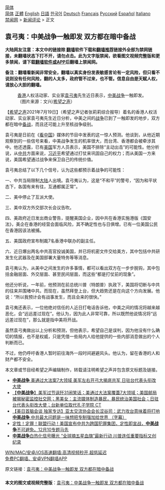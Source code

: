 <!-- 面包屑导航 --> <div class="breadcrumb"><!-- GTranslate: https://gtranslate.io/ -->  <div class="switcher notranslate">  <div class="selected">  <a href="#" onclick="return false;"> 简体</a>  </div>  <div class="option">  <a href="https://www.bannedbook.org" onclick="doGTranslate('zh-CN|zh-CN');jQuery('div.switcher div.selected a').html(jQuery(this).html());return false;" title="简体中文" class="nturl selected"> 简体</a>  <a href="https://www.bannedbook.org/zh-tw/" onclick="doGTranslate('zh-CN|zh-TW');jQuery('div.switcher div.selected a').html(jQuery(this).html());return false;" title="繁體中文" class="nturl"> 正體</a>  <a href="https://www.bannedbook.org/en/" onclick="doGTranslate('zh-CN|en');jQuery('div.switcher div.selected a').html(jQuery(this).html());return false;" title="English" class="nturl"> English</a>  <a href="https://www.bannedbook.org/ja/" onclick="doGTranslate('zh-CN|ja');jQuery('div.switcher div.selected a').html(jQuery(this).html());return false;" title="日本語" class="nturl"> 日語</a>  <a href="https://www.bannedbook.org/ko/" onclick="doGTranslate('zh-CN|ko');jQuery('div.switcher div.selected a').html(jQuery(this).html());return false;" title="한국어" class="nturl"> 한국어</a>  <a href="https://www.bannedbook.org/de/" onclick="doGTranslate('zh-CN|de');jQuery('div.switcher div.selected a').html(jQuery(this).html());return false;" title="Deutsch" class="nturl"> Deutsch</a>  <a href="https://www.bannedbook.org/fr/" onclick="doGTranslate('zh-CN|fr');jQuery('div.switcher div.selected a').html(jQuery(this).html());return false;" title="Français" class="nturl"> Français</a>  <a href="https://www.bannedbook.org/ru/" onclick="doGTranslate('zh-CN|ru');jQuery('div.switcher div.selected a').html(jQuery(this).html());return false;" title="Русский" class="nturl"> Русский</a>  <a href="https://www.bannedbook.org/es/" onclick="doGTranslate('zh-CN|es');jQuery('div.switcher div.selected a').html(jQuery(this).html());return false;" title="Español" class="nturl"> Español</a>  <a href="https://www.bannedbook.org/it/" onclick="doGTranslate('zh-CN|it');jQuery('div.switcher div.selected a').html(jQuery(this).html());return false;" title="Italiano" class="nturl"> Italiano</a>  </div>  </div>      <div class='breadcrumb-sub'><!-- Breadcrumb NavXT 6.3.0 --> <a href="https://www.bannedbook.org/" class="home">禁闻网</a> &gt; <a href="https://www.bannedbook.org/bnews/comments/" class="category">新闻评论</a> &gt; 正文</div></div><h2>袁弓夷：中美战争一触即发 双方都在暗中备战</h2> <p class="notice"><b>大陆网友注意：本文中的链接除 <a href="https://github.com/bannedbook/fanqiang" >翻墙</a>软件下载和<a href="https://github.com/killgcd/justmysocks/blob/master/README.md">翻墙推荐</a>链接外全部为禁网链接，未翻墙状态下打不开，请勿点击。此为文字版禁闻，欲看图文视频完整版和更多禁闻，请下载<a href="https://github.com/bannedbook/fanqiang">翻墙软件或APP</a>后翻墙上禁闻网。</p><p>备注：翻墙看新闻非常安全，翻墙以真实身份发表敏感言论有一定风险，但只看不说则没有任何风险，翻的人太多，政府管不过来，也不管。信息自由是天赋人权，请放心大胆的翻墙。</b></p>  <div class="entry"> <figure> <p><figcaption><a href="https://www.bannedbook.org/bnews/tag/%e9%a6%99%e6%b8%af/" class="st_tag internal_tag" rel="tag" title="标签 香港 下的日志">香港</a>人权活动家、实业家<a href="https://www.bannedbook.org/bnews/tag/%e8%a2%81%e5%bc%93%e5%a4%b7/" class="st_tag internal_tag" rel="tag" title="标签 袁弓夷 下的日志">袁弓夷</a>先生近日表示，<a href="https://www.bannedbook.org/bnews/tag/%e4%b8%ad%e7%be%8e%e6%88%98%e4%ba%89/" class="st_tag internal_tag" rel="tag" title="标签 中美战争 下的日志">中美战争</a>一触即发。（图片来源：文兴/<a href="https://www.bannedbook.org/bnews/tag/%e5%b8%8c%e6%9c%9b%e4%b9%8b%e5%a3%b0/" class="st_tag internal_tag" rel="tag" title="标签 希望之声 下的日志">希望之声</a>）</figcaption></figure> <p>【<span class='wp_keywordlink_affiliate'><a href="https://www.soundofhope.org" title="希望之声" target="_blank">希望之声</a></span>2021年7月19日】（希望之声记者张莉莉综合报导）着名的香港人权活动家、实业家袁弓夷先生近日分析，中美之间的<a href="https://www.bannedbook.org/bnews/tag/%E6%88%98%E4%BA%89/" class="st_tag internal_tag" rel="tag" title="标签 战争 下的日志">战争</a>已到了一触即发的地步，双方都在暗中<a href="https://www.bannedbook.org/bnews/tag/%E5%A4%87%E6%88%98/" class="st_tag internal_tag" rel="tag" title="标签 备战 下的日志">备战</a>，而且还可能上升至核战争级别。</p> <p>袁弓夷是日前在《<span class='wp_keywordlink_affiliate'><a href="https://www.secretchina.com/" title="看中国" target="_blank">看中国</a></span>》媒体的节目中发表的这一惊人预测。他谈到，从他近期观察到的一些信号来看，中美战争发生的机率很大，而台湾、香港都会被牵涉其中。他还透露，已有<a href="https://www.bannedbook.org/bnews/tag/%e7%be%8e%e5%9b%bd/" class="st_tag internal_tag" rel="tag" title="标签 美国 下的日志">美国</a>军方人员表示，美国不排除“主动出击”的可能性。他分析说，从<a href="https://www.bannedbook.org/bnews/tag/%e4%b8%ad%e5%85%b1/" class="st_tag internal_tag" rel="tag" title="标签 中共 下的日志">中共</a>方面来说，<a href="https://www.bannedbook.org/bnews/tag/%e4%b9%a0%e8%bf%91%e5%b9%b3/" class="st_tag internal_tag" rel="tag" title="标签 习近平 下的日志">习近平</a>希望通过打仗来巩固自己的权力；而从美国一方来说，美国希望通过战争来保卫自己的传统价值。</p> <p>袁弓夷总结了以下几个信号，认为这些都预示着战争的可能性：</p> <p>一、中共当局限制<span class='wp_keywordlink_affiliate'><a href="https://www.bannedbook.org/" title="大陆" target="_blank">大陆</a></span>人出境。袁弓夷认为，这是“不和平”的警号，“因为和平状态下，各国有来有往，互通都属正常”。</p>  <p>二、美中停止了互派大使。</p> <p>三、美中双方外交部次长会议告吹。</p> <p>四、美政府近日发出商业警告，提醒美国企业，因中共在香港实施港版《国安法》，美企在香港的经营会面临风险，其不确定性也与日俱增。已有一位美国公民在香港因该法被捕。</p> <p>五、美国政府宣布制裁7名香港中联办的副主任。</p>  <p>六、近日爆出两名中共高官投诚美国，并已将机密文件交给美方，其中包括中共研发生化武器及在美国部署大量特务等等消息。</p> <p>袁弓夷认为，从美中之间发生的许多事情，都可以看出双方在一步步脱钩，其中包括金融层面、外交层面、甚至民间层面，而这些“都是打仗前的现象”。</p> <p>他还分析说，一年前，他预测在前总统川普（特朗普）执政下，美国将切断与中共的往来并围堵中共。而现在，虽然拜登上台，但大趋势还是在向这个方向发展。他说：“所以我预计会有战事发生，而且会来的很快。”</p> <p>袁弓夷还表示，一位他绝对信任的人近日打电话告诉他，中美之间的情况将越来越恶化，会“远远差过现在”。他认为，因为此人非常可靠，所以既然他说情况将“远远差过现在”，那么就是指中美将开战。</p>  <p>虽然袁弓夷做出以上分析和预测，但他表示，希望自己是误判，因为他没有什么确切的情报，也不是权威，只是凭借一些局内人给他提供的一些内部消息做出的个人判断而已。</p> <p>不过，他仍呼吁香港人暂时前往海外一段时间避避风头。他认为，留在香港的人和财产都不安全。</p> <p>本文章或节目经希望之声编辑制作，转载请注明希望之声并包含原文标题及链接。 </p> <ul class='op-related-articles' title='相关阅读'> <li><a href='https://www.bannedbook.org/bnews/cbnews/20210423/1532010.html' target='_blank'><b>中美战争</b> 美通过大法案7大领域 美军左右开弓大揭底共军 日驻台代表头衔改大使</a></li> <li><a href='https://www.bannedbook.org/bnews/bannedvideo/20210423/1531935.html' target='_blank'>【<b>中美战争</b>】美军过节讽歼31闹笑话；美通过大法案覆蓋7大领域；美国邮局被揭秘密监控社交网；黑美女：主流媒体制造暴民，暴民统治美国社会；日驻台代表头衔改大使；台新单位取代孔子学院 CT</a></li> <li><a href='https://www.bannedbook.org/bnews/bannedvideo/20210420/1529758.html' target='_blank'>【美日首脑会谈 独家专访】亚太交流协会会长涩谷司：武力攻台意味着将打响<b>中美战争</b> 中共最大问题是一味想把专制强加给世界 （字幕）</a></li> <li><a href='https://www.bannedbook.org/bnews/bannedvideo/20201211/1445473.html' target='_blank'>定性！定罪！联盟行动！美国宣布中共为跨国犯罪集团，定性即宣战，<b>中美战争</b>不可避免。12月10专题马先</a></li> <li><a href='https://www.bannedbook.org/bnews/cnnews/20200928/1404775.html' target='_blank'><b>中美战争</b>白热化信号曝光 “全球摘五星血旗”最新行动 川普连任重要指标又创纪录</a></li> </ul> <p class="texttj"> <a href="https://github.com/bannedbook/fanqiang/wiki/V2ray%E6%9C%BA%E5%9C%BA" target="_blank">WIN/MAC/安卓/iOS高速翻墙:高清视频秒开,超低延迟</a><br/> <a href="https://github.com/bannedbook/fanqiang/wiki/%E7%A6%81%E9%97%BB%E7%BD%91%E5%AE%89%E5%8D%93%E7%BF%BB%E5%A2%99%E6%96%B0%E9%97%BBAPP" target="_blank">免费PC翻墙、安卓VPN翻墙APP</a></p> <p>原文链接：<a class="src_link"  href="https://www.soundofhope.org/post/527189" target="_blank">袁弓夷：中美战争一触即发 双方都在暗中备战</a></p><a name='sharetosocial'></a>  <div style="margin-bottom:5px;padding-bottom:5px;clear:both"> <div id="archive-pix-1" class="banner-ads"> <!-- AuctionX Display platform tag START --> <div id="26318x728x90x621x_ADSLOT2" clicktrack="%%CLICK_URL_ESC%%"></div> <!-- AuctionX Display platform tag END --> </div> <div id="archive-pix-2" class="banner-ads"> <!-- AuctionX Display platform tag START --> <div id="26315x300x250x621x_ADSLOT2" clicktrack="%%CLICK_URL_ESC%%"></div> <!-- AuctionX Display platform tag END --> </div> </div>  <div id="archive-pix-1" class="banner-ads"> <!-- AuctionX Display platform tag START --> <div id="26318x728x90x621x_ADSLOT3" clicktrack="%%CLICK_URL_ESC%%"></div> <!-- AuctionX Display platform tag END --> </div> <div><b>本文的图文或视频完整版</b>：<a href='https://www.bannedbook.org/bnews/comments/20210720/1590361.html'>袁弓夷：中美战争一触即发 双方都在暗中备战</a></div>  </div><!--END ENTRY--> 